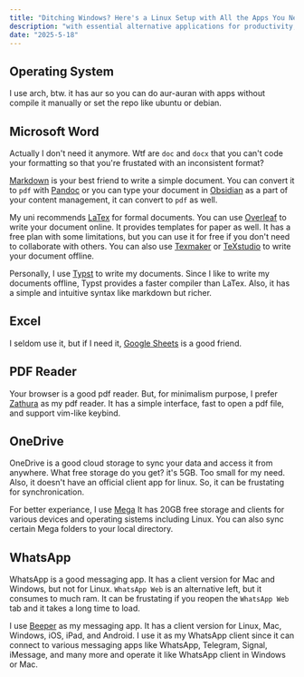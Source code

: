 ```yaml
---
title: "Ditching Windows? Here's a Linux Setup with All the Apps You Need!"
description: "with essential alternative applications for productivity, development, and entertainment."
date: "2025-5-18"
---
```


## Operating System
I use arch, btw. it has aur so you can do aur-auran with apps without compile it manually or set the repo like ubuntu or debian.

## Microsoft Word
Actually I don't need it anymore. Wtf are `doc` and `docx` that you can't code your formatting so that you're frustated with an inconsistent format?

[Markdown](https://www.markdownguide.org/) is your best friend to write a simple document. You can convert it to `pdf` with [Pandoc](https://pandoc.org/) or you can type your document in [Obsidian](https://obsidian.md/) as a part of your content management, it can convert to `pdf` as well.

My uni recommends [LaTex](https://www.latex-project.org/) for formal documents. You can use [Overleaf](https://www.overleaf.com/) to write your document online. It provides templates for paper as well. It has a free plan with some limitations, but you can use it for free if you don't need to collaborate with others. You can also use [Texmaker](https://www.xm1math.net/texmaker/) or [TeXstudio](https://www.texstudio.org/) to write your document offline.

Personally, I use [Typst](https://typst.app/) to write my documents. Since I like to write my documents offline, Typst provides a faster compiler than LaTex. Also, it has a simple and intuitive syntax like markdown but richer.

## Excel
I seldom use it, but if I need it, [Google Sheets](https://docs.google.com/spreadsheets/) is a good friend.

## PDF Reader
Your browser is a good pdf reader. But, for minimalism purpose, I prefer [Zathura](https://pwmt.org/projects/zathura/) as my pdf reader. It has a simple interface, fast to open a pdf file, and support vim-like keybind.

## OneDrive
OneDrive is a good cloud storage to sync your data and access it from anywhere. What free storage do you get? it's 5GB. Too small for my need. Also, it doesn't have an official client app for linux. So, it can be frustating for synchronication.

For better experiance, I use [Mega](https://mega.nz/)  It has 20GB free storage and clients for various devices and operating sistems including Linux. You can also sync certain Mega folders to your local directory.

## WhatsApp
WhatsApp is a good messaging app. It has a client version for Mac and Windows, but not for Linux. `WhatsApp Web` is an alternative left, but it consumes to much ram. It can be frustating if you reopen the `WhatsApp Web` tab and it takes a long time to load.

I use [Beeper](https://beeper.com/) as my messaging app. It has a client version for Linux, Mac, Windows, iOS, iPad, and Android. I use it as my WhatsApp client since it can connect to various messaging apps like WhatsApp, Telegram, Signal, iMessage, and many more and operate it like WhatsApp client in Windows or Mac.
